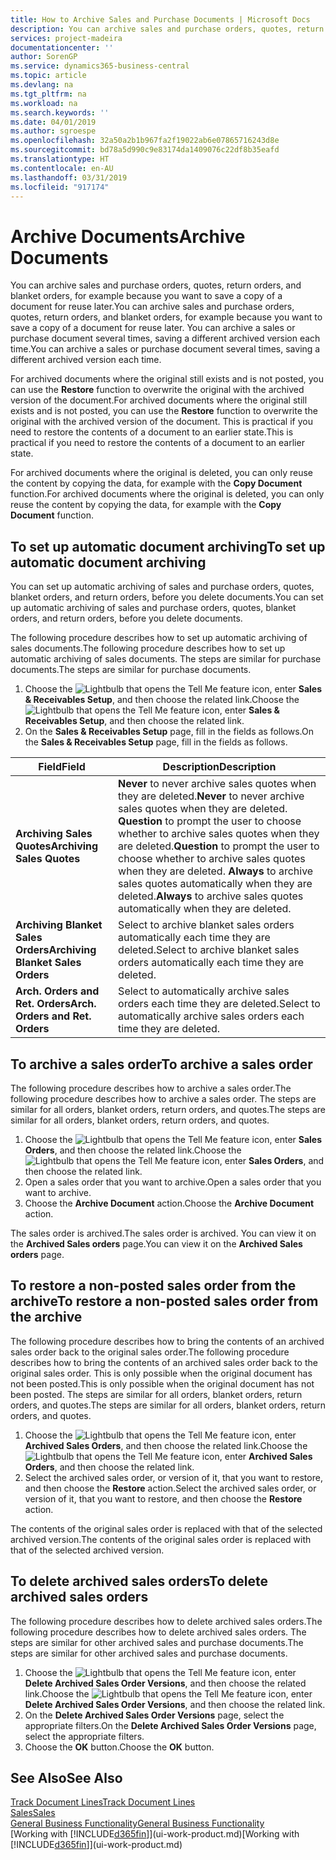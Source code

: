 ```yaml
---
title: How to Archive Sales and Purchase Documents | Microsoft Docs
description: You can archive sales and purchase orders, quotes, return orders, and blanket orders, and you can use the archived document to recreate the document that it was archived from.
services: project-madeira
documentationcenter: ''
author: SorenGP
ms.service: dynamics365-business-central
ms.topic: article
ms.devlang: na
ms.tgt_pltfrm: na
ms.workload: na
ms.search.keywords: ''
ms.date: 04/01/2019
ms.author: sgroespe
ms.openlocfilehash: 32a50a2b1b967fa2f19022ab6e07865716243d8e
ms.sourcegitcommit: bd78a5d990c9e83174da1409076c22df8b35eafd
ms.translationtype: HT
ms.contentlocale: en-AU
ms.lasthandoff: 03/31/2019
ms.locfileid: "917174"
---
```

# <a name="archive-documents"></a><span data-ttu-id="75250-103">Archive Documents</span><span class="sxs-lookup"><span data-stu-id="75250-103">Archive Documents</span></span>
<span data-ttu-id="75250-104">You can archive sales and purchase orders, quotes, return orders, and blanket orders, for example because you want to save a copy of a document for reuse later.</span><span class="sxs-lookup"><span data-stu-id="75250-104">You can archive sales and purchase orders, quotes, return orders, and blanket orders, for example because you want to save a copy of a document for reuse later.</span></span> <span data-ttu-id="75250-105">You can archive a sales or purchase document several times, saving a different archived version each time.</span><span class="sxs-lookup"><span data-stu-id="75250-105">You can archive a sales or purchase document several times, saving a different archived version each time.</span></span>

<span data-ttu-id="75250-106">For archived documents where the original still exists and is not posted, you can use the **Restore** function to overwrite the original with the archived version of the document.</span><span class="sxs-lookup"><span data-stu-id="75250-106">For archived documents where the original still exists and is not posted, you can use the **Restore** function to overwrite the original with the archived version of the document.</span></span> <span data-ttu-id="75250-107">This is practical if you need to restore the contents of a document to an earlier state.</span><span class="sxs-lookup"><span data-stu-id="75250-107">This is practical if you need to restore the contents of a document to an earlier state.</span></span>

<span data-ttu-id="75250-108">For archived documents where the original is deleted, you can only reuse the content by copying the data, for example with the **Copy Document** function.</span><span class="sxs-lookup"><span data-stu-id="75250-108">For archived documents where the original is deleted, you can only reuse the content by copying the data, for example with the **Copy Document** function.</span></span>   

## <a name="to-set-up-automatic-document-archiving"></a><span data-ttu-id="75250-109">To set up automatic document archiving</span><span class="sxs-lookup"><span data-stu-id="75250-109">To set up automatic document archiving</span></span>  
<span data-ttu-id="75250-110">You can set up automatic archiving of sales and purchase orders, quotes, blanket orders, and return orders, before you delete documents.</span><span class="sxs-lookup"><span data-stu-id="75250-110">You can set up automatic archiving of sales and purchase orders, quotes, blanket orders, and return orders, before you delete documents.</span></span>

<span data-ttu-id="75250-111">The following procedure describes how to set up automatic archiving of sales documents.</span><span class="sxs-lookup"><span data-stu-id="75250-111">The following procedure describes how to set up automatic archiving of sales documents.</span></span> <span data-ttu-id="75250-112">The steps are similar for purchase documents.</span><span class="sxs-lookup"><span data-stu-id="75250-112">The steps are similar for purchase documents.</span></span>
1.  <span data-ttu-id="75250-113">Choose the ![Lightbulb that opens the Tell Me feature](media/ui-search/search_small.png "Tell me what you want to do") icon, enter **Sales & Receivables Setup**, and then choose the related link.</span><span class="sxs-lookup"><span data-stu-id="75250-113">Choose the ![Lightbulb that opens the Tell Me feature](media/ui-search/search_small.png "Tell me what you want to do") icon, enter **Sales & Receivables Setup**, and then choose the related link.</span></span>
2. <span data-ttu-id="75250-114">On the **Sales & Receivables Setup** page, fill in the fields as follows.</span><span class="sxs-lookup"><span data-stu-id="75250-114">On the **Sales & Receivables Setup** page, fill in the fields as follows.</span></span>

|<span data-ttu-id="75250-115">Field</span><span class="sxs-lookup"><span data-stu-id="75250-115">Field</span></span>|<span data-ttu-id="75250-116">Description</span><span class="sxs-lookup"><span data-stu-id="75250-116">Description</span></span>|
|-----|-----------|
|<span data-ttu-id="75250-117">**Archiving Sales Quotes**</span><span class="sxs-lookup"><span data-stu-id="75250-117">**Archiving Sales Quotes**</span></span>|<span data-ttu-id="75250-118">**Never** to never archive sales quotes when they are deleted.</span><span class="sxs-lookup"><span data-stu-id="75250-118">**Never** to never archive sales quotes when they are deleted.</span></span> <span data-ttu-id="75250-119">**Question** to prompt the user to choose whether to archive sales quotes when they are deleted.</span><span class="sxs-lookup"><span data-stu-id="75250-119">**Question** to prompt the user to choose whether to archive sales quotes when they are deleted.</span></span> <span data-ttu-id="75250-120">**Always** to archive sales quotes automatically when they are deleted.</span><span class="sxs-lookup"><span data-stu-id="75250-120">**Always** to archive sales quotes automatically when they are deleted.</span></span>|
|<span data-ttu-id="75250-121">**Archiving Blanket Sales Orders**</span><span class="sxs-lookup"><span data-stu-id="75250-121">**Archiving Blanket Sales Orders**</span></span>|<span data-ttu-id="75250-122">Select to archive blanket sales orders automatically each time they are deleted.</span><span class="sxs-lookup"><span data-stu-id="75250-122">Select to archive blanket sales orders automatically each time they are deleted.</span></span>|
|<span data-ttu-id="75250-123">**Arch. Orders and Ret. Orders**</span><span class="sxs-lookup"><span data-stu-id="75250-123">**Arch. Orders and Ret. Orders**</span></span>|<span data-ttu-id="75250-124">Select to automatically archive sales orders each time they are deleted.</span><span class="sxs-lookup"><span data-stu-id="75250-124">Select to automatically archive sales orders each time they are deleted.</span></span>|

## <a name="to-archive-a-sales-order"></a><span data-ttu-id="75250-125">To archive a sales order</span><span class="sxs-lookup"><span data-stu-id="75250-125">To archive a sales order</span></span>
<span data-ttu-id="75250-126">The following procedure describes how to archive a sales order.</span><span class="sxs-lookup"><span data-stu-id="75250-126">The following procedure describes how to archive a sales order.</span></span> <span data-ttu-id="75250-127">The steps are similar for all orders, blanket orders, return orders, and quotes.</span><span class="sxs-lookup"><span data-stu-id="75250-127">The steps are similar for all orders, blanket orders, return orders, and quotes.</span></span>

1.  <span data-ttu-id="75250-128">Choose the ![Lightbulb that opens the Tell Me feature](media/ui-search/search_small.png "Tell me what you want to do") icon, enter **Sales Orders**, and then choose the related link.</span><span class="sxs-lookup"><span data-stu-id="75250-128">Choose the ![Lightbulb that opens the Tell Me feature](media/ui-search/search_small.png "Tell me what you want to do") icon, enter **Sales Orders**, and then choose the related link.</span></span>  
2.  <span data-ttu-id="75250-129">Open a sales order that you want to archive.</span><span class="sxs-lookup"><span data-stu-id="75250-129">Open a sales order that you want to archive.</span></span>  
3.  <span data-ttu-id="75250-130">Choose the **Archive Document** action.</span><span class="sxs-lookup"><span data-stu-id="75250-130">Choose the **Archive Document** action.</span></span>

<span data-ttu-id="75250-131">The sales order is archived.</span><span class="sxs-lookup"><span data-stu-id="75250-131">The sales order is archived.</span></span> <span data-ttu-id="75250-132">You can view it on the **Archived Sales orders** page.</span><span class="sxs-lookup"><span data-stu-id="75250-132">You can view it on the **Archived Sales orders** page.</span></span>

## <a name="to-restore-a-non-posted-sales-order-from-the-archive"></a><span data-ttu-id="75250-133">To restore a non-posted sales order from the archive</span><span class="sxs-lookup"><span data-stu-id="75250-133">To restore a non-posted sales order from the archive</span></span>
<span data-ttu-id="75250-134">The following procedure describes how to bring the contents of an archived sales order back to the original sales order.</span><span class="sxs-lookup"><span data-stu-id="75250-134">The following procedure describes how to bring the contents of an archived sales order back to the original sales order.</span></span> <span data-ttu-id="75250-135">This is only possible when the original document has not been posted.</span><span class="sxs-lookup"><span data-stu-id="75250-135">This is only possible when the original document has not been posted.</span></span> <span data-ttu-id="75250-136">The steps are similar for all orders, blanket orders, return orders, and quotes.</span><span class="sxs-lookup"><span data-stu-id="75250-136">The steps are similar for all orders, blanket orders, return orders, and quotes.</span></span>

1. <span data-ttu-id="75250-137">Choose the ![Lightbulb that opens the Tell Me feature](media/ui-search/search_small.png "Tell me what you want to do") icon, enter **Archived Sales Orders**, and then choose the related link.</span><span class="sxs-lookup"><span data-stu-id="75250-137">Choose the ![Lightbulb that opens the Tell Me feature](media/ui-search/search_small.png "Tell me what you want to do") icon, enter **Archived Sales Orders**, and then choose the related link.</span></span>
2. <span data-ttu-id="75250-138">Select the archived sales order, or version of it, that you want to restore, and then choose the **Restore** action.</span><span class="sxs-lookup"><span data-stu-id="75250-138">Select the archived sales order, or version of it, that you want to restore, and then choose the **Restore** action.</span></span>  

<span data-ttu-id="75250-139">The contents of the original sales order is replaced with that of the selected archived version.</span><span class="sxs-lookup"><span data-stu-id="75250-139">The contents of the original sales order is replaced with that of the selected archived version.</span></span>

## <a name="to-delete-archived-sales-orders"></a><span data-ttu-id="75250-140">To delete archived sales orders</span><span class="sxs-lookup"><span data-stu-id="75250-140">To delete archived sales orders</span></span>
<span data-ttu-id="75250-141">The following procedure describes how to delete archived sales orders.</span><span class="sxs-lookup"><span data-stu-id="75250-141">The following procedure describes how to delete archived sales orders.</span></span> <span data-ttu-id="75250-142">The steps are similar for other archived sales and purchase documents.</span><span class="sxs-lookup"><span data-stu-id="75250-142">The steps are similar for other archived sales and purchase documents.</span></span>

1.  <span data-ttu-id="75250-143">Choose the ![Lightbulb that opens the Tell Me feature](media/ui-search/search_small.png "Tell me what you want to do") icon, enter **Delete Archived Sales Order Versions**, and then choose the related link.</span><span class="sxs-lookup"><span data-stu-id="75250-143">Choose the ![Lightbulb that opens the Tell Me feature](media/ui-search/search_small.png "Tell me what you want to do") icon, enter **Delete Archived Sales Order Versions**, and then choose the related link.</span></span>  
2.  <span data-ttu-id="75250-144">On the **Delete Archived Sales Order Versions** page, select the appropriate filters.</span><span class="sxs-lookup"><span data-stu-id="75250-144">On the **Delete Archived Sales Order Versions** page, select the appropriate filters.</span></span>  
3.  <span data-ttu-id="75250-145">Choose the **OK** button.</span><span class="sxs-lookup"><span data-stu-id="75250-145">Choose the **OK** button.</span></span>

## <a name="see-also"></a><span data-ttu-id="75250-146">See Also</span><span class="sxs-lookup"><span data-stu-id="75250-146">See Also</span></span>
[<span data-ttu-id="75250-147">Track Document Lines</span><span class="sxs-lookup"><span data-stu-id="75250-147">Track Document Lines</span></span>](across-how-to-track-document-lines.md)  
[<span data-ttu-id="75250-148">Sales</span><span class="sxs-lookup"><span data-stu-id="75250-148">Sales</span></span>](sales-manage-sales.md)  
[<span data-ttu-id="75250-149">General Business Functionality</span><span class="sxs-lookup"><span data-stu-id="75250-149">General Business Functionality</span></span>](ui-across-business-areas.md)  
<span data-ttu-id="75250-150">[Working with [!INCLUDE[d365fin](includes/d365fin_md.md)]](ui-work-product.md)</span><span class="sxs-lookup"><span data-stu-id="75250-150">[Working with [!INCLUDE[d365fin](includes/d365fin_md.md)]](ui-work-product.md)</span></span>
